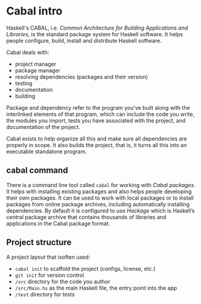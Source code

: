 # Cabal intro

Haskell's CABAL, i.e. *Common Architecture for Building Applications and Libraries*, is the standard package system for Haskell software. It helps people configure, build, install and distribute Haskell software.

Cabal deals with:
- project manager
- package manager
- resolving dependencies (packages and their version)
- testing
- documentation
- building

Package and dependency refer to the program you've built along with the interlinked elements of that program, which can include the code you write, the modules you import, tests you have associated with the project, and documentation of the project.

Cabal exists to help organize all this and make sure all dependencies are properly in scope. It also builds the project, that is, it turns all this into an executable standalone program.

## cabal command
There is a command line tool called `cabal` for working with *Cabal packages*. It helps with installing existing packages and also helps people developing their own packages. It can be used to work with local packages or to install packages from online package archives, including automatically installing dependencies. By default it is configured to use *Hackage* which is Haskell’s central package archive that contains thousands of libraries and applications in the Cabal package format.

## Project structure

A project layout that isoften used:
- `cabal init` to scaffold the project (configs, license, etc.)
- `git init` for version control
- `/src` directory for the code you author
- `/src/Main.hs` as the main Haskell file, the entry point into the app
- `/test` directory for tests
